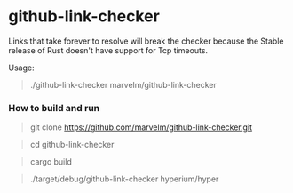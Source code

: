 # github-link-checker
Links that take forever to resolve will break the checker
because the Stable release of Rust doesn't have support for Tcp timeouts.

Usage:
>./github-link-checker marvelm/github-link-checker

### How to build and run
>git clone https://github.com/marvelm/github-link-checker.git

>cd github-link-checker

>cargo build

>./target/debug/github-link-checker hyperium/hyper
